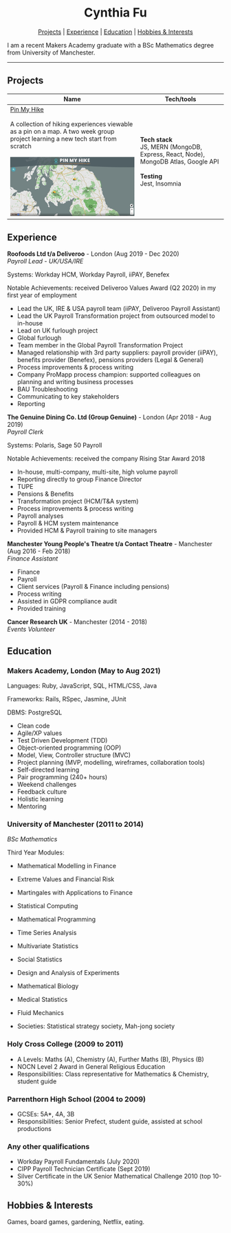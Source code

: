 <h1 align="center">
Cynthia Fu
</h1>

<div align="center">

[Projects](#projects) |
[Experience](#experience) |
[Education](#education) |
[Hobbies & Interests](#hobbies--interests) 

</div>


I am a recent Makers Academy graduate with a BSc Mathematics degree from University of Manchester.

---

## Projects

| Name                         | Tech/tools        |
| ---------------------------- | ----------------- |
| <a href="https://github.com/YinnyF/pin-my-hike">Pin My Hike</a><br><br> A collection of hiking experiences viewable as a pin on a map. A two week group project learning a new tech start from scratch <br><br> <img src="./images/pinmyhike.png" alt="screenshot of pinmyhike" width="400"/> | **Tech stack** <br> JS, MERN (MongoDB, Express, React, Node), MongoDB Atlas, Google API <br><br> **Testing**<br> Jest, Insomnia |


## Experience

**Roofoods Ltd t/a Deliveroo** - London (Aug 2019 - Dec 2020)  
_Payroll Lead - UK/USA/IRE_

Systems: Workday HCM, Workday Payroll, iiPAY, Benefex

Notable Achievements: received Deliveroo Values Award (Q2 2020) in my first year of employment

* Lead the UK, IRE & USA payroll team (iiPAY, Deliveroo Payroll Assistant)
* Lead the UK Payroll Transformation project from outsourced model to in-house
* Lead on UK furlough project
* Global furlough
* Team member in the Global Payroll Transformation Project
* Managed relationship with 3rd party suppliers: payroll provider (iiPAY), benefits provider (Benefex), pensions providers (Legal & General)
* Process improvements & process writing
* Company ProMapp process champion: supported colleagues on planning and writing business processes
* BAU Troubleshooting
* Communicating to key stakeholders
* Reporting


**The Genuine Dining Co. Ltd (Group Genuine)** - London (Apr 2018 - Aug 2019)  
_Payroll Clerk_

Systems: Polaris, Sage 50 Payroll

Notable Achievements: received the company Rising Star Award 2018

* In-house, multi-company, multi-site, high volume payroll
* Reporting directly to group Finance Director
* TUPE
* Pensions & Benefits
* Transformation project (HCM/T&A system)
* Process improvements & process writing
* Payroll analyses
* Payroll & HCM system maintenance
* Provided HCM & Payroll training to site managers


**Manchester Young People's Theatre t/a Contact Theatre** - Manchester (Aug 2016 - Feb 2018)  
_Finance Assistant_

* Finance
* Payroll
* Client services (Payroll & Finance including pensions)
* Process writing
* Assisted in GDPR compliance audit
* Provided training


**Cancer Research UK** - Manchester (2014 - 2018)  
_Events Volunteer_

<!-- ## Skills

Consider skills relevent to software development. Then consider your best skills. Pick 2-4 skills and write a short descriptive paragraph for each one. You should demonstrate how capable you are at this skill with examples.
(Using a STAR example Paragraph) Consider the questions below.

-STAR
-What was the situation/task? (ST)

-How was the skill used?

-What did you do? (action)

-What was the result? -->


<!-- #### This Skill

- Experience
- Achievements
- Evidence (STAR)

#### Another Skill

Descriptive paragraph of how capable you are at this skill and, if relevant, how it has developed (again use STAR for this)

- I achieved A during my work at B (job, or otherwise)
- I contributed to the growth of X while doing Y (job, or otherwise)
- I built this, made this, broke this, fixed this, etc.
- A link to some on-line evidence (blogs, videos, articles, etc.) -->

## Education

### Makers Academy, London (May to Aug 2021)

Languages: Ruby, JavaScript, SQL, HTML/CSS, Java

Frameworks: Rails, RSpec, Jasmine, JUnit

DBMS: PostgreSQL

- Clean code
- Agile/XP values
- Test Driven Development (TDD)
- Object-oriented programming (OOP)
- Model, View, Controller structure (MVC)
- Project planning (MVP, modelling, wireframes, collaboration tools)
- Self-directed learning
- Pair programming (240+ hours)
- Weekend challenges
- Feedback culture
- Holistic learning
- Mentoring

### University of Manchester (2011 to 2014)
_BSc Mathematics_

Third Year Modules:
- Mathematical Modelling in Finance
- Extreme Values and Financial Risk
- Martingales with Applications to Finance
- Statistical Computing
- Mathematical Programming
- Time Series Analysis
- Multivariate Statistics
- Social Statistics
- Design and Analysis of Experiments
- Mathematical Biology
- Medical Statistics
- Fluid Mechanics

- Societies: Statistical strategy society, Mah-jong society

### Holy Cross College (2009 to 2011)

- A Levels: Maths (A), Chemistry (A), Further Maths (B), Physics (B)
- NOCN Level 2 Award in General Religious Education
- Responsibilities: Class representative for Mathematics & Chemistry, student guide

### Parrenthorn High School (2004 to 2009)

- GCSEs: 5A*, 4A, 3B
- Responsibilities: Senior Prefect, student guide, assisted at school productions 	


### Any other qualifications
- Workday Payroll Fundamentals (July 2020)
- CIPP Payroll Technician Certificate (Sept 2019)
- Silver Certificate in the UK Senior Mathematical Challenge 2010 (top 10-30%)

## Hobbies & Interests
Games, board games, gardening, Netflix, eating.
